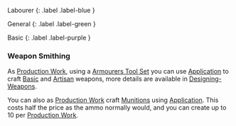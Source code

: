 Labourer
{: .label .label-blue }

General
{: .label .label-green }

Basic
{: .label .label-purple }

### Weapon Smithing

As [Production Work](Activities#Production%20Work), using a [Armourers Tool Set](Game/Example-Gear#Armourers%20Tool%20Set) you can use [Application](Core/Intelligence#Application) to craft [Basic](Designing-Weapons#Basic) and [Artisan](Designing-Weapons#Artisan) weapons, more details are available in [Designing-Weapons](Designing-Weapons).

You can also as [Production Work](Activities#Production%20Work) craft [Munitions](Game/Core/Consumable.md#Munitions) using [Application](Core/Intelligence#Application). This costs half the price as the ammo normally would, and you can create up to 10 per [Production Work](Activities#Production%20Work).
